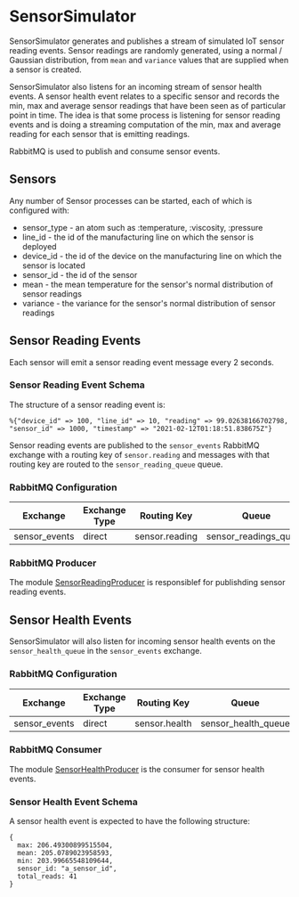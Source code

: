 # SensorSimulator

SensorSimulator generates and publishes a stream of simulated IoT sensor reading events. Sensor readings are randomly generated, using a normal / Gaussian distribution, from `mean` and `variance` values that are supplied when a sensor is created.

SensorSimulator also listens for an incoming stream of sensor health events. A sensor health event relates to a specific sensor and records the min, max and average sensor readings that have been seen as of particular point in time. The idea is that some process is listening for sensor reading events and is doing a streaming computation of the min, max and average reading for each sensor that is emitting readings.

RabbitMQ is used to publish and consume sensor events.

## Sensors
Any number of Sensor processes can be started, each of which is configured with: 
* sensor_type - an atom such as :temperature, :viscosity, :pressure
* line_id - the id of the manufacturing line on which the sensor is deployed
* device_id - the id of the device on the manufacturing line on which the sensor is located
* sensor_id - the id of the sensor
* mean - the mean temperature for the sensor's normal distribution of sensor readings
* variance - the variance for the sensor's normal distribution of sensor readings

## Sensor Reading Events

Each sensor will emit a sensor reading event message every 2 seconds.

### Sensor Reading Event Schema
The structure of a sensor reading event is:
```
%{"device_id" => 100, "line_id" => 10, "reading" => 99.02638166702798, "sensor_id" => 1000, "timestamp" => "2021-02-12T01:18:51.838675Z"}
```

Sensor reading events are published to the `sensor_events` RabbitMQ exchange with a routing key of `sensor.reading` and messages with that routing key are routed to the `sensor_reading_queue` queue.

### RabbitMQ Configuration
| Exchange | Exchange Type | Routing Key | Queue |
| -------- | ---- | ----------- | ----- |
| sensor_events | direct | sensor.reading | sensor_readings_queue |

### RabbitMQ Producer
The module [SensorReadingProducer](lib/sensor_simulator/messaging/sensor_reading_producer.ex) is responsiblef for publishding sensor reading events.

## Sensor Health Events

SensorSimulator will also listen for incoming sensor health events on the `sensor_health_queue` in the `sensor_events` exchange.

### RabbitMQ Configuration
| Exchange | Exchange Type | Routing Key | Queue |
| -------- | ---- | ----------- | ----- |
| sensor_events | direct | sensor.health | sensor_health_queue |

### RabbitMQ Consumer
The module [SensorHealthProducer](lib/sensor_simulator/messaging/sensor_health_consumer.ex) is the consumer for sensor health events.

### Sensor Health Event Schema
A sensor health event is expected to have the following structure:

```
{
  max: 206.49300899515504, 
  mean: 205.0789023958593,
  min: 203.99665548109644,
  sensor_id: "a_sensor_id",
  total_reads: 41
}
```